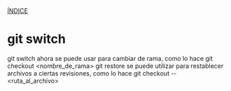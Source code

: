[ÍNDICE](https://github.com/JoseFerDel/Guia_Git_GitHub/blob/Zet_main/README.md)

# **git switch**

git switch ahora se puede usar para cambiar de rama, como lo hace git checkout <nombre_de_rama>
git restore se puede utilizar para restablecer archivos a ciertas revisiones, como lo hace git checkout -- <ruta_al_archivo>